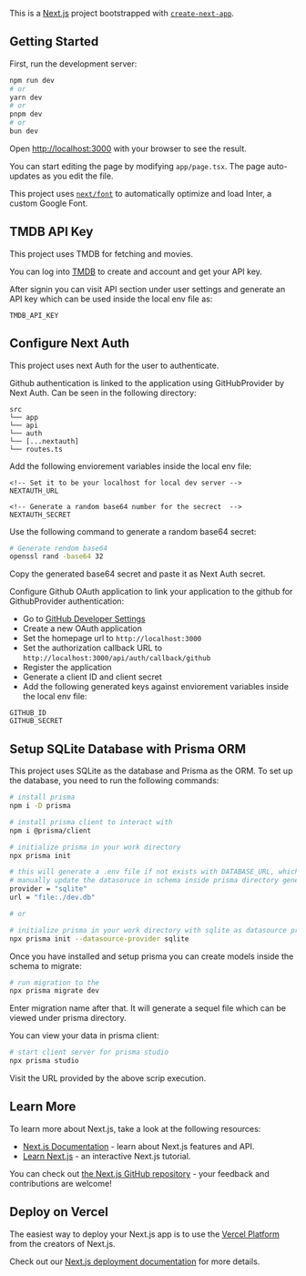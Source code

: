 This is a [Next.js](https://nextjs.org/) project bootstrapped with [`create-next-app`](https://github.com/vercel/next.js/tree/canary/packages/create-next-app).

## Getting Started

First, run the development server:

```bash
npm run dev
# or
yarn dev
# or
pnpm dev
# or
bun dev
```

Open [http://localhost:3000](http://localhost:3000) with your browser to see the result.

You can start editing the page by modifying `app/page.tsx`. The page auto-updates as you edit the file.

This project uses [`next/font`](https://nextjs.org/docs/basic-features/font-optimization) to automatically optimize and load Inter, a custom Google Font.

## TMDB API Key

This project uses TMDB for fetching and movies.

You can log into [TMDB](https://www.themoviedb.org/login) to create and account and get your API key.

After signin you can visit API section under user settings and generate an API key which can be used inside the local env file as:

```
TMDB_API_KEY
```

## Configure Next Auth

This project uses next Auth for the user to authenticate.

Github authentication is linked to the application using GitHubProvider by Next Auth. Can be seen in the following directory:

```
src
└── app
└── api
└── auth
└── [...nextauth]
└── routes.ts
```

Add the following enviorement variables inside the local env file:

```
<!-- Set it to be your localhost for local dev server -->
NEXTAUTH_URL

<!-- Generate a random base64 number for the secrect  -->
NEXTAUTH_SECRET
```

Use the following command to generate a random base64 secret:

```bash
# Generate rendom base64
openssl rand -base64 32
```

Copy the generated base64 secret and paste it as Next Auth secret.

Configure Github OAuth application to link your application to the github for GithubProvider authentication:

- Go to [GitHub Developer Settings](https://github.com/settings/developers)
- Create a new OAuth application
- Set the homepage url to `http://localhost:3000`
- Set the authorization callback URL to `http://localhost:3000/api/auth/callback/github`
- Register the application
- Generate a client ID and client secret
- Add the following generated keys against enviorement variables inside the local env file:

```
GITHUB_ID
GITHUB_SECRET
```

## Setup SQLite Database with Prisma ORM

This project uses SQLite as the database and Prisma as the ORM. To set up the database, you need to run the following commands:

```bash
# install prisma
npm i -D prisma

# install prisma client to interact with
npm i @prisma/client

# initialize prisma in your work directory
npx prisma init

# this will generate a .env file if not exists with DATABASE_URL, which if you're not using you can replace it with given url below
# manually update the datasoruce in schema inside prisma directory generated by setting the following:
provider = "sqlite"
url = "file:./dev.db"

# or

# initialize prisma in your work directory with sqlite as datasource provider
npx prisma init --datasource-provider sqlite
```

Once you have installed and setup prisma you can create models inside the schema to migrate:

```bash
# run migration to the
npx prisma migrate dev
```

Enter migration name after that. It will generate a sequel file which can be viewed under prisma directory.

You can view your data in prisma client:

```bash
# start client server for prisma studio
npx prisma studio
```

Visit the URL provided by the above scrip execution.

## Learn More

To learn more about Next.js, take a look at the following resources:

- [Next.js Documentation](https://nextjs.org/docs) - learn about Next.js features and API.
- [Learn Next.js](https://nextjs.org/learn) - an interactive Next.js tutorial.

You can check out [the Next.js GitHub repository](https://github.com/vercel/next.js/) - your feedback and contributions are welcome!

## Deploy on Vercel

The easiest way to deploy your Next.js app is to use the [Vercel Platform](https://vercel.com/new?utm_medium=default-template&filter=next.js&utm_source=create-next-app&utm_campaign=create-next-app-readme) from the creators of Next.js.

Check out our [Next.js deployment documentation](https://nextjs.org/docs/deployment) for more details.
